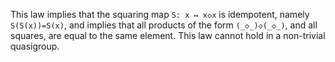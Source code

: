 This law implies that the squaring map `S: x ↦ x◇x` is idempotent, namely `S(S(x))=S(x)`, and implies that all products of the form `(_◇_)◇(_◇_)`, and all squares, are equal to the same element.  This law cannot hold in a non-trivial quasigroup.
